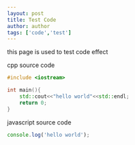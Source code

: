 ```yaml
---
layout: post
title: Test Code
author: author
tags: ['code','test']
---
```


this page is used to test code effect


cpp source code

```c++
#include <iostream>

int main(){
    std::cout<<"hello world"<<std::endl;
    return 0;
}
```

javascript source code

```javascript
console.log('hello world');
```